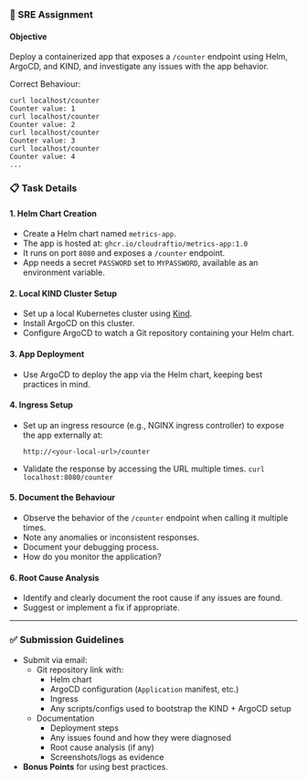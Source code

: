 ### 🚀 SRE Assignment

#### **Objective**
Deploy a containerized app that exposes a `/counter` endpoint using Helm, ArgoCD, and KIND, and investigate any issues with the app behavior. 

Correct Behaviour:
```
curl localhost/counter
Counter value: 1
curl localhost/counter
Counter value: 2
curl localhost/counter
Counter value: 3
curl localhost/counter
Counter value: 4
...
```

### **📋 Task Details**

#### **1. Helm Chart Creation**
- Create a Helm chart named `metrics-app`.
- The app is hosted at: `ghcr.io/cloudraftio/metrics-app:1.0`
- It runs on port `8080` and exposes a `/counter` endpoint.
- App needs a secret `PASSWORD` set to `MYPASSWORD`, available as an environment variable.


#### **2. Local KIND Cluster Setup**
- Set up a local Kubernetes cluster using [Kind](https://kind.sigs.k8s.io/).
- Install ArgoCD on this cluster.
- Configure ArgoCD to watch a Git repository containing your Helm chart.

#### **3. App Deployment**
- Use ArgoCD to deploy the app via the Helm chart, keeping best practices in mind.

#### **4. Ingress Setup**
- Set up an ingress resource (e.g., NGINX ingress controller) to expose the app externally at:
  ```
  http://<your-local-url>/counter
  ```
- Validate the response by accessing the URL multiple times.
  `curl localhost:8080/counter`

#### **5. Document the Behaviour**
- Observe the behavior of the `/counter` endpoint when calling it multiple times.
- Note any anomalies or inconsistent responses.
- Document your debugging process.
- How do you monitor the application?

#### **6. Root Cause Analysis**
- Identify and clearly document the root cause if any issues are found.
- Suggest or implement a fix if appropriate.

---

### ✅ **Submission Guidelines**
- Submit via email:
  - Git repository link with:
    - Helm chart
    - ArgoCD configuration (`Application` manifest, etc.)
    - Ingress 
    - Any scripts/configs used to bootstrap the KIND + ArgoCD setup
  - Documentation
    - Deployment steps
    - Any issues found and how they were diagnosed
    - Root cause analysis (if any)
    - Screenshots/logs as evidence
- **Bonus Points** for using best practices.

